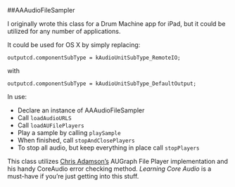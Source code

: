 ##AAAudioFileSampler

I originally wrote this class for a Drum Machine app for iPad, but it could be utilized for any number of applications. 

It could be used for OS X by simply replacing:

```
outputcd.componentSubType = kAudioUnitSubType_RemoteIO;
```
with
```
outputcd.componentSubType = kAudioUnitSubType_DefaultOutput;
```

In use:

* Declare an instance of AAAudioFileSampler
* Call ```loadAudioURLS```
* Call ```loadAUFilePlayers```
* Play a sample by calling ```playSample```
* When finished, call ```stopAndClosePlayers```
* To stop all audio, but keep everything in place call ```stopPlayers```


This class utilizes [Chris Adamson’s](https://github.com/invalidname) AUGraph File Player implementation and his handy CoreAudio error checking method. *Learning Core Audio* is a must-have if you’re just getting into this stuff.

